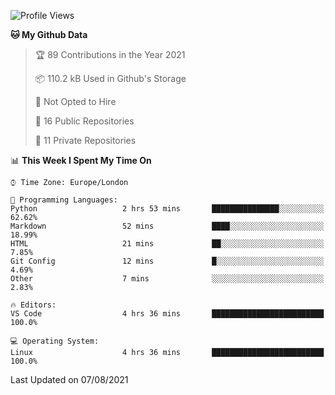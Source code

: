 <!--START_SECTION:waka-->
![Profile Views](http://img.shields.io/badge/Profile%20Views-0-blue)

**🐱 My Github Data** 

> 🏆 89 Contributions in the Year 2021
 > 
> 📦 110.2 kB Used in Github's Storage 
 > 
> 🚫 Not Opted to Hire
 > 
> 📜 16 Public Repositories 
 > 
> 🔑 11 Private Repositories  
 > 
📊 **This Week I Spent My Time On** 

```text
⌚︎ Time Zone: Europe/London

💬 Programming Languages: 
Python                   2 hrs 53 mins       ███████████████░░░░░░░░░░   62.62% 
Markdown                 52 mins             ████░░░░░░░░░░░░░░░░░░░░░   18.99% 
HTML                     21 mins             ██░░░░░░░░░░░░░░░░░░░░░░░   7.85% 
Git Config               12 mins             █░░░░░░░░░░░░░░░░░░░░░░░░   4.69% 
Other                    7 mins              ░░░░░░░░░░░░░░░░░░░░░░░░░   2.83%

🔥 Editors: 
VS Code                  4 hrs 36 mins       █████████████████████████   100.0%

💻 Operating System: 
Linux                    4 hrs 36 mins       █████████████████████████   100.0%

```


 Last Updated on 07/08/2021
<!--END_SECTION:waka-->